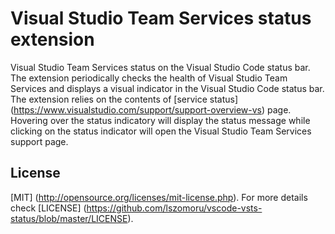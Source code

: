 # Visual Studio Team Services status extension

Visual Studio Team Services status on the Visual Studio Code status bar. The extension periodically checks the health of Visual Studio Team Services and displays a visual indicator in the Visual Studio Code status bar. The extension relies on the contents of [service status] (https://www.visualstudio.com/support/support-overview-vs) page. Hovering over the status indicatory will display the status message while clicking on the status indicator will open the Visual Studio Team Services support page.

## License
[MIT] (http://opensource.org/licenses/mit-license.php). For more details check [LICENSE] (https://github.com/lszomoru/vscode-vsts-status/blob/master/LICENSE).
